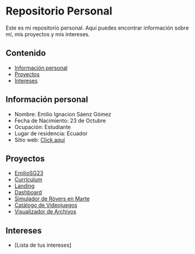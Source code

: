 # Repositorio Personal
Este es mi repositorio personal. Aquí puedes encontrar información sobre mí, mis
proyectos y mis intereses.
## Contenido
* [Información personal](#información-personal)
* [Proyectos](#proyectos)
* [Intereses](#intereses)
## Información personal
* Nombre: Emilio Ignacion Sáenz Gómez
* Fecha de Nacimiento: 23 de Octubre
* Ocupación:  Estudiante
* Lugar de residencia: Ecuador
* Sitio web: [Click aquí](https://emiliosg23.github.io/EmilioSG23/)
## Proyectos
* [EmilioSG23](https://emiliosg23.github.io/EmilioSG23/)
* [Currículum](https://emiliosg23.github.io/curriculum/)
* [Landing](https://emiliosg23.github.io/landing/)
* [Dashboard](https://emiliosg23.github.io/dashboard/)
* [Simulador de Róvers en Marte](https://github.com/JamesMalave/Proyecto-POO-G2)
* [Catálogo de Videojuegos](https://github.com/PaulaPeraltaA/Proyecto-P1-Estructuras-G6)
* [Visualizador de Archivos](https://github.com/PaulaPeraltaA/Proyecto-P2---Estructuras--G6)
## Intereses
* [Lista de tus intereses]
